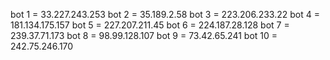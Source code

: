 bot 1 = 33.227.243.253
bot 2 = 35.189.2.58
bot 3 = 223.206.233.22
bot 4 = 181.134.175.157
bot 5 = 227.207.211.45
bot 6 = 224.187.28.128
bot 7 = 239.37.71.173
bot 8 = 98.99.128.107
bot 9 = 73.42.65.241
bot 10 = 242.75.246.170
